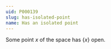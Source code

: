 ```yaml
---
uid: P000139
slug: has-isolated-point
name: Has an isolated point
---
```


Some point $x$ of the space has $\{x\}$ open.
